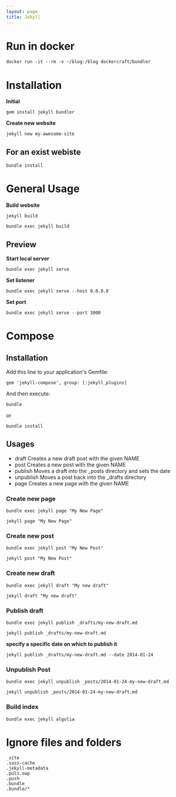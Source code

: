 ```yaml
---
layout: page
title: Jekyll
---
```


# Run in docker
```
docker run -it --rm -v ~/blog:/blog dockercraft/bundler
```

# Installation
**Initial** 
```
gem install jekyll bundler

```

**Create new website**
```
jekyll new my-awesome-site
```

## For an exist webiste
```
bundle install
```


# General Usage
**Build website**
```
jekyll build
```

```
bundle exec jekyll build
```

## Preview
**Start local server**
```
bundle exec jekyll serve
```

**Set listener**
```
bundle exec jekyll serve --host 0.0.0.0
```

**Set port**
```
bundle exec jekyll serve --port 3000
```



# Compose

## Installation
Add this line to your application's Gemfile:
```
gem 'jekyll-compose', group: [:jekyll_plugins]
```

And then execute:
```
bundle
```
or 
```
bundle install
```


## Usages
 - draft      Creates a new draft post with the given NAME
 - post       Creates a new post with the given NAME
 - publish    Moves a draft into the _posts directory and sets the date
 - unpublish  Moves a post back into the _drafts directory
 - page       Creates a new page with the given NAME

### Create new page
```
bundle exec jekyll page "My New Page"
```


```
jekyll page "My New Page"
```

### Create new post
```
bundle exec jekyll post "My New Post"
```

```
jekyll post "My New Post"
```

### Create new draft
```
bundle exec jekyll draft "My new draft"

```

```
jekyll draft "My new draft"

```

### Publish draft
```
bundle exec jekyll publish _drafts/my-new-draft.md
```

```
jekyll publish _drafts/my-new-draft.md
```

**specify a specific date on which to publish it**
```
jekyll publish _drafts/my-new-draft.md --date 2014-01-24
```

### Unpublish Post
```
bundle exec jekyll unpublish _posts/2014-01-24-my-new-draft.md
```

```
jekyll unpublish _posts/2014-01-24-my-new-draft.md
```

### Build index
```
bundle exec jekyll algolia
```


# Ignore files and folders
```
_site
.sass-cache
.jekyll-metadata
.puls.swp
.push
.bundle
.bundle/*
```

